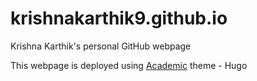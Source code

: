 # krishnakarthik9.github.io
Krishna Karthik's personal GitHub webpage

This webpage is deployed using [Academic](https://sourcethemes.com/academic/) theme - Hugo
